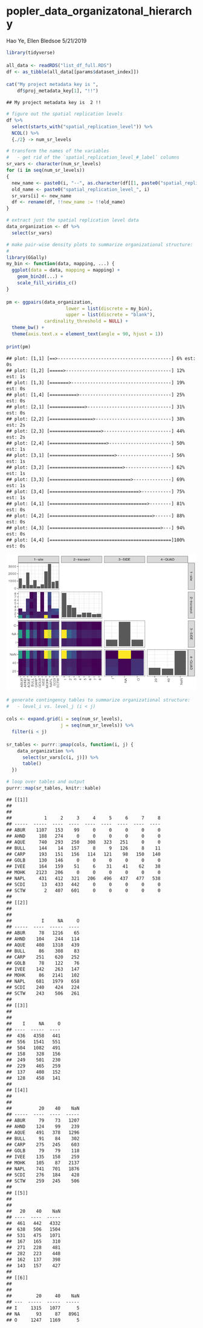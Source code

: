popler\_data\_organizatonal\_hierarchy
================
Hao Ye, Ellen Bledsoe
5/21/2019

``` r
library(tidyverse)

all_data <- readRDS("list_df_full.RDS")
df <- as_tibble(all_data[[params$dataset_index]])

cat("My project metadata key is ", 
    df$proj_metadata_key[1], "!!")
```

    ## My project metadata key is  2 !!

``` r
# figure out the spatial replication levels
df %>% 
  select(starts_with("spatial_replication_level")) %>%
  NCOL() %>%
  {./2} -> num_sr_levels
```

``` r
# transform the names of the variables
#   - get rid of the `spatial_replication_level_#_label` columns
sr_vars <- character(num_sr_levels)
for (i in seq(num_sr_levels))
{
  new_name <- paste0(i, "--", as.character(df[[1, paste0("spatial_replication_level_", i, "_label")]]))
  old_name <- paste0("spatial_replication_level_", i)
  sr_vars[i] <- new_name
  df <- rename(df, !!new_name := !!old_name)
}
```

``` r
# extract just the spatial replication level data
data_organization <- df %>%
  select(sr_vars)
```

``` r
# make pair-wise density plots to summarize organizational structure:
# 
library(GGally)
my_bin <- function(data, mapping, ...) {
  ggplot(data = data, mapping = mapping) +
    geom_bin2d(...) +
    scale_fill_viridis_c()
}

pm <- ggpairs(data_organization, 
                      lower = list(discrete = my_bin), 
                      upper = list(discrete = "blank"), 
              cardinality_threshold = NULL) + 
  theme_bw() + 
  theme(axis.text.x = element_text(angle = 90, hjust = 1))

print(pm)
```

    ## plot: [1,1] [==>------------------------------------------] 6% est: 0s
    ## plot: [1,2] [=====>---------------------------------------] 12% est: 1s
    ## plot: [1,3] [=======>-------------------------------------] 19% est: 0s
    ## plot: [1,4] [==========>----------------------------------] 25% est: 0s
    ## plot: [2,1] [=============>-------------------------------] 31% est: 0s
    ## plot: [2,2] [================>----------------------------] 38% est: 2s
    ## plot: [2,3] [===================>-------------------------] 44% est: 2s
    ## plot: [2,4] [=====================>-----------------------] 50% est: 1s
    ## plot: [3,1] [========================>--------------------] 56% est: 1s
    ## plot: [3,2] [===========================>-----------------] 62% est: 1s
    ## plot: [3,3] [==============================>--------------] 69% est: 1s
    ## plot: [3,4] [=================================>-----------] 75% est: 1s
    ## plot: [4,1] [====================================>--------] 81% est: 0s
    ## plot: [4,2] [======================================>------] 88% est: 0s
    ## plot: [4,3] [=========================================>---] 94% est: 0s
    ## plot: [4,4] [=============================================]100% est: 0s

![](data_report-1_files/figure-markdown_github/unnamed-chunk-5-1.png)

``` r
# generate contingency tables to summarize organizational structure:
#   - level_i vs. level_j (i < j)

cols <- expand.grid(i = seq(num_sr_levels), 
                    j = seq(num_sr_levels)) %>%
  filter(i < j)

sr_tables <- purrr::pmap(cols, function(i, j) {
    data_organization %>%
      select(sr_vars[c(i, j)]) %>%
      table()
  })
```

``` r
# loop over tables and output
purrr::map(sr_tables, knitr::kable)
```

    ## [[1]]
    ## 
    ## 
    ##            1     2     3     4     5     6     7     8
    ## -----  -----  ----  ----  ----  ----  ----  ----  ----
    ## ABUR    1107   153    99     0     0     0     0     0
    ## AHND     188   274     0     0     0     0     0     0
    ## AQUE     740   293   250   308   323   251     0     0
    ## BULL     144    14   157     8     9   126     8    11
    ## CARP     193   151   156   114   121    98   150   140
    ## GOLB     130   146     0     0     0     0     0     0
    ## IVEE     164   159    51     6    31    41    62    38
    ## MOHK    2123   206     0     0     0     0     0     0
    ## NAPL     431   412   321   206   496   437   477   538
    ## SCDI      13   433   442     0     0     0     0     0
    ## SCTW       2   407   601     0     0     0     0     0
    ## 
    ## [[2]]
    ## 
    ## 
    ##           I     NA     O
    ## -----  ----  -----  ----
    ## ABUR     78   1216    65
    ## AHND    104    244   114
    ## AQUE    408   1318   439
    ## BULL     86    308    83
    ## CARP    251    620   252
    ## GOLB     78    122    76
    ## IVEE    142    263   147
    ## MOHK     86   2141   102
    ## NAPL    681   1979   658
    ## SCDI    240    424   224
    ## SCTW    243    506   261
    ## 
    ## [[3]]
    ## 
    ## 
    ##    I     NA     O
    ## ----  -----  ----
    ##  436   4358   441
    ##  556   1541   551
    ##  504   1082   491
    ##  158    328   156
    ##  249    501   230
    ##  229    465   259
    ##  137    408   152
    ##  128    458   141
    ## 
    ## [[4]]
    ## 
    ## 
    ##          20    40    NaN
    ## -----  ----  ----  -----
    ## ABUR     79    73   1207
    ## AHND    124    99    239
    ## AQUE    491   378   1296
    ## BULL     91    84    302
    ## CARP    275   245    603
    ## GOLB     79    79    118
    ## IVEE    135   158    259
    ## MOHK    105    87   2137
    ## NAPL    741   701   1876
    ## SCDI    276   184    428
    ## SCTW    259   245    506
    ## 
    ## [[5]]
    ## 
    ## 
    ##   20    40    NaN
    ## ----  ----  -----
    ##  461   442   4332
    ##  638   506   1504
    ##  531   475   1071
    ##  167   165    310
    ##  271   228    481
    ##  282   223    448
    ##  162   137    398
    ##  143   157    427
    ## 
    ## [[6]]
    ## 
    ## 
    ##         20     40    NaN
    ## ---  -----  -----  -----
    ## I     1315   1077      5
    ## NA      93     87   8961
    ## O     1247   1169      5
